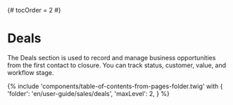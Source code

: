{# tocOrder = 2 #}

# Deals

 The Deals section is used to record and manage business opportunities from the first contact to closure. You can track status, customer, value, and workflow stage.

{% include 'components/table-of-contents-from-pages-folder.twig' with {
  'folder': 'en/user-guide/sales/deals',
  'maxLevel': 2,
} %}
